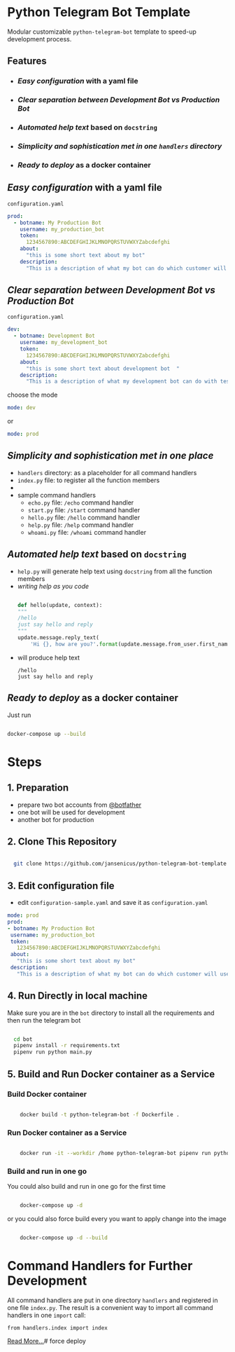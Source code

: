 # Python Telegram Bot Template

Modular customizable `python-telegram-bot` template to speed-up development process.

## Features

- ### _Easy configuration_ with a yaml file

- ### _Clear separation between Development Bot vs Production Bot_ 

- ### _Automated help text_ based on `docstring`

- ### _Simplicity and sophistication met in one `handlers` directory_

- ### _Ready to deploy_ as a docker container



## _Easy configuration_ with a yaml file
`configuration.yaml`
```yaml
prod:
  - botname: My Production Bot
    username: my_production_bot
    token: 
      1234567890:ABCDEFGHIJKLMNOPQRSTUVWXYZabcdefghi
    about:
      "this is some short text about my bot"
    description:
      "This is a description of what my bot can do which customer will use"
```

## _Clear separation between Development Bot vs Production Bot_ 
`configuration.yaml`
```yaml
dev:
  - botname: Development Bot
    username: my_development_bot
    token: 
      1234567890:ABCDEFGHIJKLMNOPQRSTUVWXYZabcdefghi
    about:
      "this is some short text about development bot  "
    description:
      "This is a description of what my development bot can do with testing"
```
choose the mode
```yaml
mode: dev
```
or 
```yaml
mode: prod
```
## _Simplicity and sophistication met in one place_

  - `handlers` directory: as a placeholder for all command handlers  
  - `index.py` file: to register all the function members
  - 
  - sample command handlers
    - `echo.py` file: `/echo` command handler
    - `start.py` file: `/start` command handler
    - `hello.py` file: `/hello` command handler
    - `help.py` file: `/help` command handler
    - `whoami.py` file: `/whoami` command handler


## _Automated help text_ based on `docstring`
  - `help.py` will generate help text using `docstring` from all the function members
  - _*writing help as you code*_
    ```python

    def hello(update, context):
    """
    /hello
    just say hello and reply
    """
    update.message.reply_text(
        'Hi {}, how are you?'.format(update.message.from_user.first_name))

    ```
  - will produce help text
    ```
    /hello
    just say hello and reply
    ```


## _Ready to deploy_ as a docker container
Just run
```bash

docker-compose up --build

```

# Steps 
  ## 1. Preparation
  - prepare two bot accounts from [@botfather](https:///t.me/botfather)
  - one bot will be used for development 
  - another bot for production
  
  ## 2. Clone This Repository
  ```bash

    git clone https://github.com/jansenicus/python-telegram-bot-template


  ```
  ## 3. Edit configuration file
  - edit `configuration-sample.yaml` and save it as `configuration.yaml`
   ```yaml
mode: prod
prod:
  - botname: My Production Bot
    username: my_production_bot
    token: 
      1234567890:ABCDEFGHIJKLMNOPQRSTUVWXYZabcdefghi
    about:
      "this is some short text about my bot"
    description:
      "This is a description of what my bot can do which customer will use"

```

  ## 4. Run Directly in local machine

  Make sure you are in the `bot` directory to install all the requirements and then run the telegram bot
  ```bash

    cd bot
    pipenv install -r requirements.txt
    pipenv run python main.py

  ```

  ## 5. Build and Run Docker container as a Service
  ### Build Docker container
  ```bash

      docker build -t python-telegram-bot -f Dockerfile .

  ```

  ### Run Docker container as a Service
  ```bash

      docker run -it --workdir /home python-telegram-bot pipenv run python main.py

  ```
  ### Build and run in one go
  You could also build and run in one go for the first time
  ```bash

      docker-compose up -d

  ```
  or you could also force build every you want to apply change into the image
  ```bash

      docker-compose up -d --build

  ```

# Command Handlers for Further Development
All command handlers are put in one directory `handlers` and registered in one file `index.py`. The result is a convenient way to import all command handlers in one `import` call:

```
from handlers.index import index
```

[Read More...](bot/handlers/README.md)# force deploy
